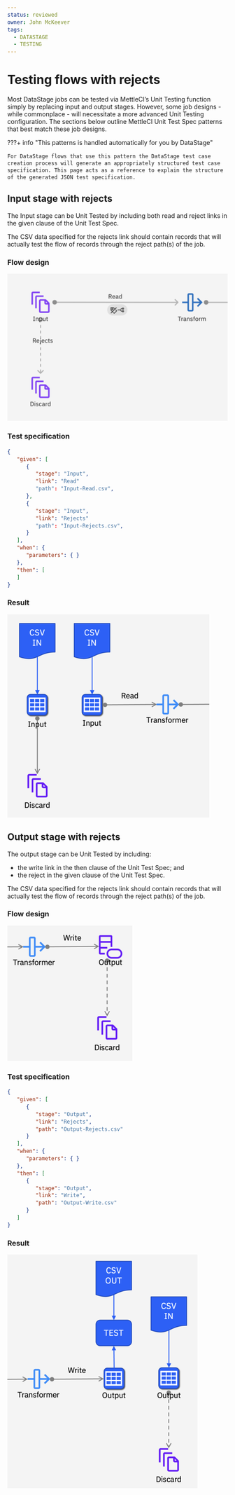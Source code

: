 ```yaml
---
status: reviewed
owner: John McKeever
tags:
  - DATASTAGE
  - TESTING
---
```

# Testing flows with rejects

Most DataStage jobs can be tested via MettleCI’s Unit Testing function simply by replacing input and output stages. However, some job designs - while commonplace - will necessitate a more advanced Unit Testing configuration.  The sections below outline MettleCI Unit Test Spec patterns that best match these job designs.

???+ info "This patterns is handled automatically for you by DataStage"

    For DataStage flows that use this pattern the DataStage test case creation process will generate an appropriately structured test case specification. This page acts as a reference to explain the structure of the generated JSON test specification.

## Input stage with rejects

The Input stage can be Unit Tested by including both read and reject links in the given clause of the Unit Test Spec.

The CSV data specified for the rejects link should contain records that will actually test the flow of records through the reject path(s) of the job.

### Flow design

![representation of a DataStage flow using a reject](./images/ds-test-case-rejects1.png "test cases with rejects")

### Test specification

```json
{
   "given": [
      {
         "stage": "Input",
         "link": "Read" 
         "path": "Input-Read.csv",
      },
      {
         "stage": "Input",
         "link": "Rejects" 
         "path": "Input-Rejects.csv",
      }
   ],
   "when": {
      "parameters": { }
   },
   "then": [
   ]
}
```

### Result

![representation of a DataStage flow using a reject](./images/ds-test-case-rejects2.png "test cases with rejects")

## Output stage with rejects

The output stage can be Unit Tested by including:

* the write link in the then clause of the Unit Test Spec; and
* the reject in the given clause of the Unit Test Spec.

The CSV data specified for the rejects link should contain records that will actually test the flow of records through the reject path(s) of the job.

### Flow design

![representation of a DataStage flow](./images/ds-test-case-rejects3.png "stored procedure")


### Test specification

```json
{
   "given": [
      {
         "stage": "Output",
         "link": "Rejects",
         "path": "Output-Rejects.csv"
      }
   ],
   "when": {
      "parameters": { }
   },
   "then": [
      {
         "stage": "Output",
         "link": "Write",
         "path": "Output-Write.csv"
      }
   ]
}
```

### Result

![representation of a DataStage flow](./images/ds-test-case-rejects4.png "stored procedure")
